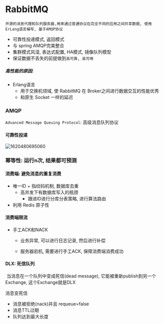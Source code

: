 # RabbitMQ

`开源的消息代理和队列服务器,用来通过普通协议在完全不同的应用之间共享数据, 使用ErLang语言编写, 基于AMQP协议`

* 可靠性投递模式, 返回模式
* 与 spring AMQP完美整合
* 集群模式风湿, 表达式配置, HA模式, 镜像队列模型
* 保证数据不丢失的前提做到`高可靠, 高可用`

##### 高性能的原因:

* Erlang语言
  * 用于交换机领域, 使 RabbitMQ 在 Broker之间进行数据交互的性能优秀
  * 和原生 Socket 一样的延迟

### AMQP

`Advanced Message Queuing Protocol`: 高级消息队列协议



#### 可靠性投递

![1620480695060](C:\Users\QC\AppData\Roaming\Typora\typora-user-images\1620480695060.png)

### 幂等性: 运行n次, 结果都可预测

#### 消费端: 避免消息的重复消费

* 唯一ID + 指纹码机制, 数据库去重
  * 高并发下有数据库写入的瓶颈
    * 跟进ID进行分库分表策略, 进行算法路由
* 利用 Redis 原子性





#### 消费端限流

* 手工ACK和NACK

  * 业务异常, 可以进行日志记录, 然后进行补偿

  * 服务器宕机, 需要进行手工ACK, 保障消费端消费成功

    

#### DLX: 死信队列

​	当消息在一个队列中变成死信(dead message), 它能被重新publish到另一个Exchange, 这个Exchange就是DLX

消息变死信

* 消息被拒绝(nack)并且 requeue=false
* 消息TTL过期
* 队列达到最大长度